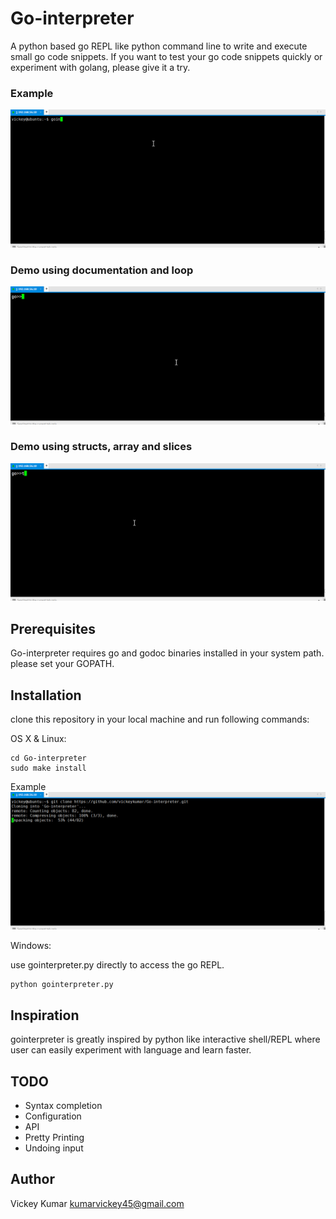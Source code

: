 # Go-interpreter

A python based go REPL like python command line to write and execute small go code snippets. If you want to test your go code snippets quickly or experiment with golang, please give it a try.

### Example
![](doc/Examples.gif)

### Demo using documentation and loop
![](doc/doc.gif)

### Demo using structs, array and slices
![](doc/struct.gif)

## Prerequisites

Go-interpreter requires go and godoc binaries installed in your system path. please set your GOPATH. 

## Installation

clone this repository in your local machine and run following commands:

OS X & Linux:

```
cd Go-interpreter
sudo make install
```

Example
![](doc/installation.gif)


Windows:

use gointerpreter.py directly to access the go REPL.
```
python gointerpreter.py
```

## Inspiration

gointerpreter is greatly inspired by python like interactive shell/REPL where user can easily experiment with language and learn faster.


## TODO

* Syntax completion
* Configuration
* API
* Pretty Printing
* Undoing input


## Author

Vickey Kumar <kumarvickey45@gmail.com>
